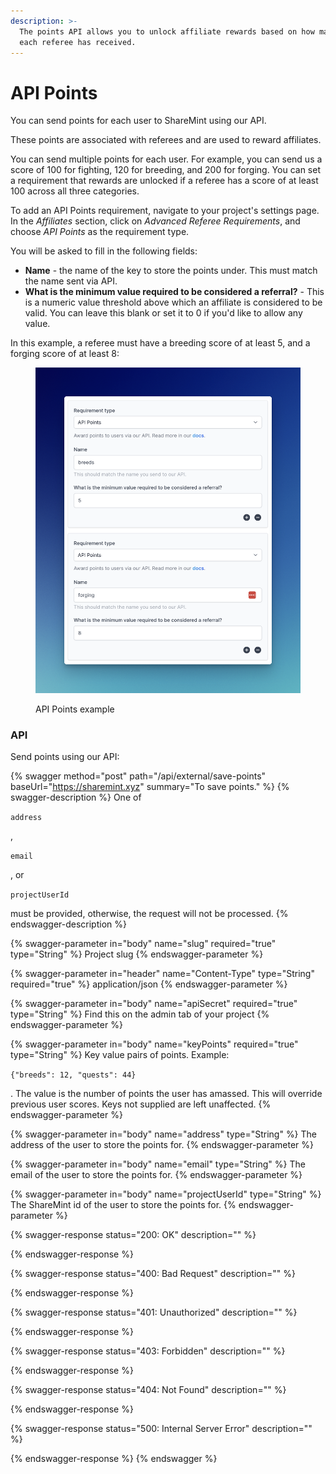 ```yaml
---
description: >-
  The points API allows you to unlock affiliate rewards based on how many points
  each referee has received.
---
```


# API Points

You can send points for each user to ShareMint using our API.

These points are associated with referees and are used to reward affiliates.

You can send multiple points for each user. For example, you can send us a score of 100 for fighting, 120 for breeding, and 200 for forging. You can set a requirement that rewards are unlocked if a referee has a score of at least 100 across all three categories.

To add an API Points requirement, navigate to your project's settings page. In the _Affiliates_ section, click on _Advanced Referee Requirements_, and choose _API Points_ as the requirement type.

You will be asked to fill in the following fields:

* **Name** - the name of the key to store the points under. This must match the  name sent via API.
* **What is the minimum value required to be considered a referral?** - This is a numeric value threshold above which an affiliate is considered to be valid. You can leave this blank or set it to 0 if you'd like to allow any value.

In this example, a referee must have a breeding score of at least 5, and a forging score of at least 8:

<figure><img src="../../.gitbook/assets/CleanShot 2023-06-23 at 18.10.48@2x.png" alt=""><figcaption><p>API Points example</p></figcaption></figure>

### API

Send points using our API:

{% swagger method="post" path="/api/external/save-points" baseUrl="https://sharemint.xyz" summary="To save points." %}
{% swagger-description %}
One of 

`address`

, 

`email`

, or 

`projectUserId`

 must be provided, otherwise, the request will not be processed.
{% endswagger-description %}

{% swagger-parameter in="body" name="slug" required="true" type="String" %}
Project slug
{% endswagger-parameter %}

{% swagger-parameter in="header" name="Content-Type" type="String" required="true" %}
application/json
{% endswagger-parameter %}

{% swagger-parameter in="body" name="apiSecret" required="true" type="String" %}
Find this on the admin tab of your project
{% endswagger-parameter %}

{% swagger-parameter in="body" name="keyPoints" required="true" type="String" %}
Key value pairs of points. Example: 

`{"breeds": 12, "quests": 44}`

. The value is the number of points the user has amassed. This will override previous user scores. Keys not supplied are left unaffected.
{% endswagger-parameter %}

{% swagger-parameter in="body" name="address" type="String" %}
The address of the user to store the points for.
{% endswagger-parameter %}

{% swagger-parameter in="body" name="email" type="String" %}
The email of the user to store the points for.
{% endswagger-parameter %}

{% swagger-parameter in="body" name="projectUserId" type="String" %}
The ShareMint id of the user  to store the points for.
{% endswagger-parameter %}

{% swagger-response status="200: OK" description="" %}

{% endswagger-response %}

{% swagger-response status="400: Bad Request" description="" %}

{% endswagger-response %}

{% swagger-response status="401: Unauthorized" description="" %}

{% endswagger-response %}

{% swagger-response status="403: Forbidden" description="" %}

{% endswagger-response %}

{% swagger-response status="404: Not Found" description="" %}

{% endswagger-response %}

{% swagger-response status="500: Internal Server Error" description="" %}

{% endswagger-response %}
{% endswagger %}
